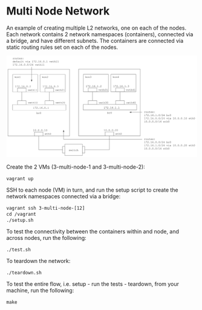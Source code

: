 # Multi Node Network

An example of creating multiple L2 networks, one on each of the nodes. Each network contains
2 network namespaces (containers), connected via a bridge, and have different subnets. The 
containers are connected via static routing rules set on each of the nodes.

![Diagram](./diagram.png)

Create the 2 VMs (3-multi-node-1 and 3-multi-node-2):

```
vagrant up
```

SSH to each node (VM) in turn, and run the setup script to create the network namespaces connected via a bridge: 

```
vagrant ssh 3-multi-node-[12]
cd /vagrant
./setup.sh
```

To test the connectivity between the containers within and node, and across nodes, run the following:

```
./test.sh
```

To teardown the network:

```
./teardown.sh
```

To test the entire flow, i.e. setup - run the tests - teardown, from your machine, run the following:

```
make
```
